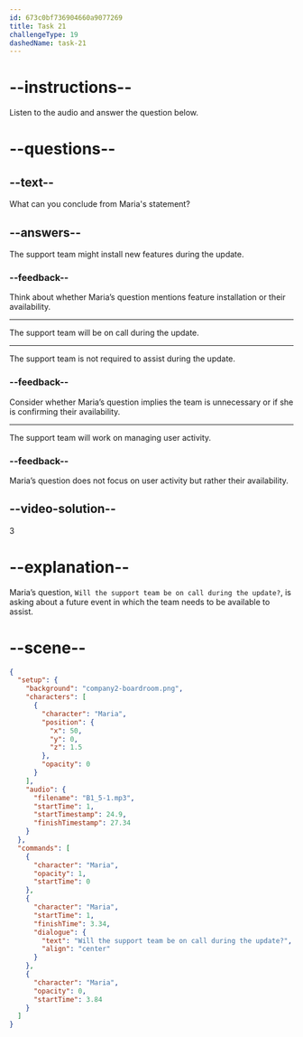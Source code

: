 ```yaml
---
id: 673c0bf736904660a9077269
title: Task 21
challengeType: 19
dashedName: task-21
---
```

<!-- (Audio) Maria: Will the support team be on call during the update? -->

# --instructions--

Listen to the audio and answer the question below.

# --questions--

## --text--

What can you conclude from Maria's statement?

## --answers--

The support team might install new features during the update.

### --feedback--

Think about whether Maria’s question mentions feature installation or their availability.

---

The support team will be on call during the update.

---

The support team is not required to assist during the update.

### --feedback--

Consider whether Maria’s question implies the team is unnecessary or if she is confirming their availability.

---

The support team will work on managing user activity.

### --feedback--

Maria’s question does not focus on user activity but rather their availability.

## --video-solution--

3

# --explanation--

Maria’s question, `Will the support team be on call during the update?`, is asking about a future event in which the team needs to be available to assist. 

# --scene--

```json
{
  "setup": {
    "background": "company2-boardroom.png",
    "characters": [
      {
        "character": "Maria",
        "position": {
          "x": 50,
          "y": 0,
          "z": 1.5
        },
        "opacity": 0
      }
    ],
    "audio": {
      "filename": "B1_5-1.mp3",
      "startTime": 1,
      "startTimestamp": 24.9,
      "finishTimestamp": 27.34
    }
  },
  "commands": [
    {
      "character": "Maria",
      "opacity": 1,
      "startTime": 0
    },
    {
      "character": "Maria",
      "startTime": 1,
      "finishTime": 3.34,
      "dialogue": {
        "text": "Will the support team be on call during the update?",
        "align": "center"
      }
    },
    {
      "character": "Maria",
      "opacity": 0,
      "startTime": 3.84
    }
  ]
}
```
